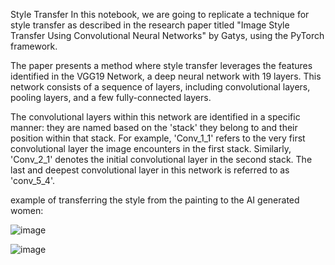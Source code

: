 Style Transfer
In this notebook, we are going to replicate a technique for style transfer as described in the research paper titled "Image Style Transfer Using Convolutional Neural Networks" by Gatys, using the PyTorch framework.

The paper presents a method where style transfer leverages the features identified in the VGG19 Network, a deep neural network with 19 layers. This network consists of a sequence of layers, including convolutional layers, pooling layers, and a few fully-connected layers.

The convolutional layers within this network are identified in a specific manner: they are named based on the 'stack' they belong to and their position within that stack. For example, 'Conv_1_1' refers to the very first convolutional layer the image encounters in the first stack. Similarly, 'Conv_2_1' denotes the initial convolutional layer in the second stack. The last and deepest convolutional layer in this network is referred to as 'conv_5_4'.

example of transferring the style from the painting to the AI generated women:

![image](https://github.com/user-attachments/assets/e0d06aee-0fba-4467-ad00-d8d442020780)

![image](https://github.com/user-attachments/assets/694bfb43-db2a-4dee-8c8a-13ee32a4aa86)
